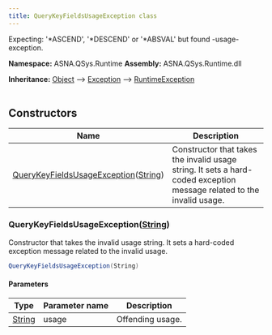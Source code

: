 ```yaml
---
title: QueryKeyFieldsUsageException class
---
```


Expecting: '*ASCEND', '*DESCEND' or '*ABSVAL' but found -usage- exception.

**Namespace:** ASNA.QSys.Runtime
**Assembly:** ASNA.QSys.Runtime.dll

**Inheritance:** [Object](https://docs.microsoft.com/en-us/dotnet/api/system.object) --> [Exception](https://docs.microsoft.com/en-us/dotnet/api/system.exception) --> [RuntimeException](/reference/runtime/qsys-runtime/runtime-exception.html)
<br>
<br>

## Constructors

| Name | Description |
| --- | --- |
| [QueryKeyFieldsUsageException](#querykeyfieldsusageexceptionstring)([String](https://docs.microsoft.com/en-us/dotnet/api/system.string)) | Constructor that takes the invalid usage string. It sets a hard-coded exception message related to the invalid usage.

### QueryKeyFieldsUsageException([String](https://docs.microsoft.com/en-us/dotnet/api/system.string))

Constructor that takes the invalid usage string. It sets a hard-coded exception message related to the invalid usage.

```cs
QueryKeyFieldsUsageException(String)
```

#### Parameters

| Type | Parameter name | Description
| --- | --- | ---
| [String](https://docs.microsoft.com/en-us/dotnet/api/system.string) | usage | Offending usage.
